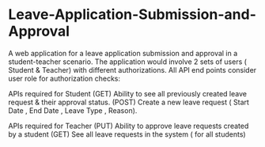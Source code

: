 # Leave-Application-Submission-and-Approval
A web application for a leave application submission and approval in a student-teacher scenario.
The application would involve 2 sets of users ( Student & Teacher) with different authorizations. All API end points consider user role for authorization checks:

APIs required for Student
     (GET) Ability to see all previously created leave request & their approval status.
     (POST) Create a new leave request ( Start Date , End Date , Leave Type , Reason).
     
APIs required for Teacher
     (PUT) Ability to approve leave requests created by a student 
     (GET) See all leave requests in the system ( for all students)
